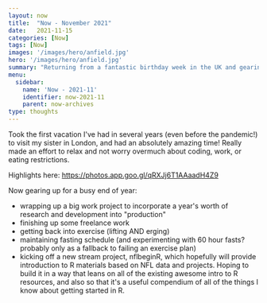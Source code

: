 ```yaml
---
layout: now
title:  "Now - November 2021"
date:   2021-11-15
categories: [Now]
tags: [Now]
images: '/images/hero/anfield.jpg'
hero: '/images/hero/anfield.jpg'
summary: "Returning from a fantastic birthday week in the UK and gearing up for the end of the year"
menu:
  sidebar:
    name: 'Now - 2021-11'
    identifier: now-2021-11
    parent: now-archives
type: thoughts
---
```


Took the first vacation I've had in several years (even before the pandemic!) to visit my sister in London, and had an absolutely amazing time! Really made an effort to relax and not worry overmuch about coding, work, or eating restrictions.

Highlights here: https://photos.app.goo.gl/qRXJj6T1AAaadH4Z9

Now gearing up for a busy end of year: 

- wrapping up a big work project to incorporate a year's worth of research and development into "production"
- finishing up some freelance work
- getting back into exercise (lifting AND erging)
- maintaining fasting schedule (and experimenting with 60 hour fasts? probably only as a fallback to failing an exercise plan)
- kicking off a new stream project, nflbeginR, which hopefully will provide introduction to R materials based on NFL data and projects. Hoping to build it in a way that leans on all of the existing awesome intro to R resources, and also so that it's a useful compendium of all of the things I know about getting started in R.
